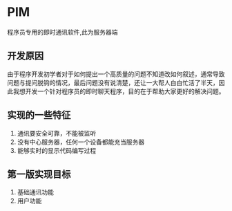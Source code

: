 # PIM
程序员专用的即时通讯软件,此为服务器端

## 开发原因

由于程序开发初学者对于如何提出一个高质量的问题不知道改如何叙述，通常导致问题与提问脱钩的情况，最后问题没有说清楚，还让一大帮人白白忙活了半天，因此我想开发一个针对程序员的即时聊天程序，目的在于帮助大家更好的解决问题。

## 实现的一些特征
1. 通讯要安全可靠，不能被监听
2. 没有中心服务器，任何一个设备都能充当服务器
3. 能够实时的显示代码编写过程


## 第一版实现目标
1. 基础通讯功能
2. 用户功能
